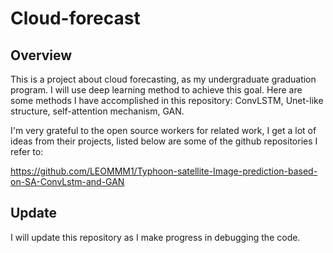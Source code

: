 # Cloud-forecast

## Overview

This is a project about cloud forecasting, as my undergraduate graduation program. I will use deep learning method to achieve this goal.
Here are some methods I have accomplished in this repository: ConvLSTM, Unet-like structure, self-attention mechanism, GAN.

I'm very grateful to the open source workers for related work, I get a lot of ideas from their projects, listed below are some of the github repositories I refer to:

https://github.com/LEOMMM1/Typhoon-satellite-Image-prediction-based-on-SA-ConvLstm-and-GAN

## Update

I will update this repository as I make progress in debugging the code.
